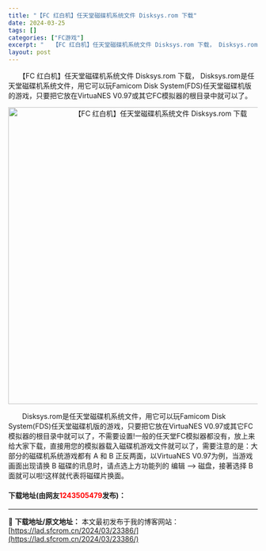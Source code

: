 ```yaml
---
title: "【FC 红白机】任天堂磁碟机系统文件 Disksys.rom 下载"
date: 2024-03-25
tags: []
categories: ["FC游戏"]
excerpt: "　　【FC 红白机】任天堂磁碟机系统文件 Disksys.rom 下载， Disksys.rom是任天堂磁碟机系统文件，用它可以玩Famicom Disk System(FDS)任天堂磁碟机版的游戏，只要把它放在VirtuaNES V0.97或其它FC模拟器的根目录中就可以了。 　　Disksys.&hellip;"
layout: post
---
```


 <p>　　【FC 红白机】任天堂磁碟机系统文件 Disksys.rom 下载， Disksys.rom是任天堂磁碟机系统文件，用它可以玩Famicom Disk System(FDS)任天堂磁碟机版的游戏，只要把它放在VirtuaNES V0.97或其它FC模拟器的根目录中就可以了。</p> <p align="center"><img align="" border="0" src="https://lad.sfcrom.cn/wp-content/uploads/2024/03/20240325_66018a3f26685.webp" width="600" alt="【FC 红白机】任天堂磁碟机系统文件 Disksys.rom 下载" /></p> <p>　　Disksys.rom是任天堂磁碟机系统文件，用它可以玩Famicom Disk System(FDS)任天堂磁碟机版的游戏，只要把它放在VirtuaNES V0.97或其它FC模拟器的根目录中就可以了，不需要设置!一般的任天堂FC模拟器都没有，放上来给大家下载，直接用您的模拟器载入磁碟机游戏文件就可以了，需要注意的是：大部分的磁碟机系统游戏都有 A 和 B 正反两面，以VirtuaNES V0.97为例，当游戏画面出现请换 B 磁碟的讯息时，请点选上方功能列的 编辑 --&gt; 磁盘，接著选择 B 面就可以啦!这样就代表将磁碟片换面。</p> <p><h4>下载地址(由网友<font color="red">1243505479</font>发布)：</h4></p> 

---
📖 **下载地址/原文地址：** 本文最初发布于我的博客网站：[https://lad.sfcrom.cn/2024/03/23386/](https://lad.sfcrom.cn/2024/03/23386/)
